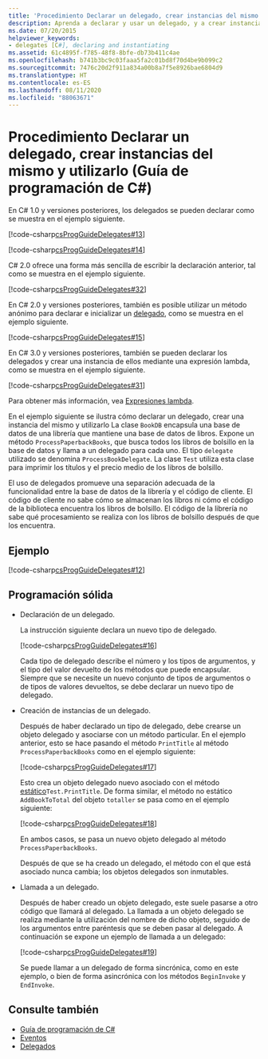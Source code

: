 ```yaml
---
title: 'Procedimiento Declarar un delegado, crear instancias del mismo y utilizarlo: Guía de programación de C#'
description: Aprenda a declarar y usar un delegado, y a crear instancias suyas. Vea ejemplos que cubren C# 1.0, 2.0 y 3.0 y versiones posteriores.
ms.date: 07/20/2015
helpviewer_keywords:
- delegates [C#], declaring and instantiating
ms.assetid: 61c4895f-f785-48f8-8bfe-db73b411c4ae
ms.openlocfilehash: b741b3bc9c03faaa5fa2c01bd8f70d4be9b099c2
ms.sourcegitcommit: 7476c20d2f911a834a00b8a7f5e8926bae6804d9
ms.translationtype: HT
ms.contentlocale: es-ES
ms.lasthandoff: 08/11/2020
ms.locfileid: "88063671"
---
```

# <a name="how-to-declare-instantiate-and-use-a-delegate-c-programming-guide"></a>Procedimiento Declarar un delegado, crear instancias del mismo y utilizarlo (Guía de programación de C#)
En C# 1.0 y versiones posteriores, los delegados se pueden declarar como se muestra en el ejemplo siguiente.  
  
 [!code-csharp[csProgGuideDelegates#13](~/samples/snippets/csharp/VS_Snippets_VBCSharp/csProgGuideDelegates/CS/Delegates.cs#13)]  
  
 [!code-csharp[csProgGuideDelegates#14](~/samples/snippets/csharp/VS_Snippets_VBCSharp/csProgGuideDelegates/CS/Delegates.cs#14)]  
  
 C# 2.0 ofrece una forma más sencilla de escribir la declaración anterior, tal como se muestra en el ejemplo siguiente.  
  
 [!code-csharp[csProgGuideDelegates#32](~/samples/snippets/csharp/VS_Snippets_VBCSharp/csProgGuideDelegates/CS/Delegates.cs#32)]  
  
 En C# 2.0 y versiones posteriores, también es posible utilizar un método anónimo para declarar e inicializar un [delegado](../../language-reference/builtin-types/reference-types.md), como se muestra en el ejemplo siguiente.  
  
 [!code-csharp[csProgGuideDelegates#15](~/samples/snippets/csharp/VS_Snippets_VBCSharp/csProgGuideDelegates/CS/Delegates.cs#15)]  
  
 En C# 3.0 y versiones posteriores, también se pueden declarar los delegados y crear una instancia de ellos mediante una expresión lambda, como se muestra en el ejemplo siguiente.  
  
 [!code-csharp[csProgGuideDelegates#31](~/samples/snippets/csharp/VS_Snippets_VBCSharp/csProgGuideDelegates/CS/Delegates.cs#31)]  
  
 Para obtener más información, vea [Expresiones lambda](../../language-reference/operators/lambda-expressions.md).  
  
 En el ejemplo siguiente se ilustra cómo declarar un delegado, crear una instancia del mismo y utilizarlo La clase `BookDB` encapsula una base de datos de una librería que mantiene una base de datos de libros. Expone un método `ProcessPaperbackBooks`, que busca todos los libros de bolsillo en la base de datos y llama a un delegado para cada uno. El tipo `delegate` utilizado se denomina `ProcessBookDelegate`. La clase `Test` utiliza esta clase para imprimir los títulos y el precio medio de los libros de bolsillo.  
  
 El uso de delegados promueve una separación adecuada de la funcionalidad entre la base de datos de la librería y el código de cliente. El código de cliente no sabe cómo se almacenan los libros ni cómo el código de la biblioteca encuentra los libros de bolsillo. El código de la librería no sabe qué procesamiento se realiza con los libros de bolsillo después de que los encuentra.  
  
## <a name="example"></a>Ejemplo  
 [!code-csharp[csProgGuideDelegates#12](~/samples/snippets/csharp/VS_Snippets_VBCSharp/csProgGuideDelegates/CS/Delegates.cs#12)]  
  
## <a name="robust-programming"></a>Programación sólida  
  
- Declaración de un delegado.  
  
     La instrucción siguiente declara un nuevo tipo de delegado.  
  
     [!code-csharp[csProgGuideDelegates#16](~/samples/snippets/csharp/VS_Snippets_VBCSharp/csProgGuideDelegates/CS/Delegates.cs#16)]  
  
     Cada tipo de delegado describe el número y los tipos de argumentos, y el tipo del valor devuelto de los métodos que puede encapsular. Siempre que se necesite un nuevo conjunto de tipos de argumentos o de tipos de valores devueltos, se debe declarar un nuevo tipo de delegado.  
  
- Creación de instancias de un delegado.  
  
     Después de haber declarado un tipo de delegado, debe crearse un objeto delegado y asociarse con un método particular. En el ejemplo anterior, esto se hace pasando el método `PrintTitle` al método `ProcessPaperbackBooks` como en el ejemplo siguiente:  
  
     [!code-csharp[csProgGuideDelegates#17](~/samples/snippets/csharp/VS_Snippets_VBCSharp/csProgGuideDelegates/CS/Delegates.cs#17)]  
  
     Esto crea un objeto delegado nuevo asociado con el método [estático](../../language-reference/keywords/static.md)`Test.PrintTitle`. De forma similar, el método no estático `AddBookToTotal` del objeto `totaller` se pasa como en el ejemplo siguiente:  
  
     [!code-csharp[csProgGuideDelegates#18](~/samples/snippets/csharp/VS_Snippets_VBCSharp/csProgGuideDelegates/CS/Delegates.cs#18)]  
  
     En ambos casos, se pasa un nuevo objeto delegado al método `ProcessPaperbackBooks`.  
  
     Después de que se ha creado un delegado, el método con el que está asociado nunca cambia; los objetos delegados son inmutables.  
  
- Llamada a un delegado.  
  
     Después de haber creado un objeto delegado, este suele pasarse a otro código que llamará al delegado. La llamada a un objeto delegado se realiza mediante la utilización del nombre de dicho objeto, seguido de los argumentos entre paréntesis que se deben pasar al delegado. A continuación se expone un ejemplo de llamada a un delegado:  
  
     [!code-csharp[csProgGuideDelegates#19](~/samples/snippets/csharp/VS_Snippets_VBCSharp/csProgGuideDelegates/CS/Delegates.cs#19)]  
  
     Se puede llamar a un delegado de forma sincrónica, como en este ejemplo, o bien de forma asincrónica con los métodos `BeginInvoke` y `EndInvoke`.  
  
## <a name="see-also"></a>Consulte también

- [Guía de programación de C#](../index.md)
- [Eventos](../events/index.md)
- [Delegados](./index.md)
